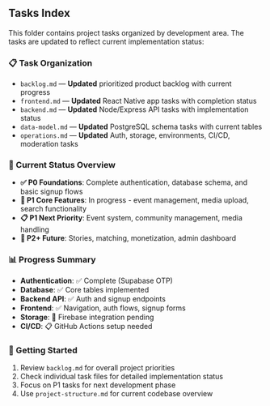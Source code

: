 ## Tasks Index

This folder contains project tasks organized by development area. The tasks are updated to reflect current implementation status:

### 📋 Task Organization
- `backlog.md` — **Updated** prioritized product backlog with current progress
- `frontend.md` — **Updated** React Native app tasks with completion status
- `backend.md` — **Updated** Node/Express API tasks with implementation status
- `data-model.md` — **Updated** PostgreSQL schema tasks with current tables
- `operations.md` — **Updated** Auth, storage, environments, CI/CD, moderation tasks

### 🎯 Current Status Overview
- **✅ P0 Foundations**: Complete authentication, database schema, and basic signup flows
- **🚧 P1 Core Features**: In progress - event management, media upload, search functionality
- **📋 P1 Next Priority**: Event system, community management, media handling
- **🔮 P2+ Future**: Stories, matching, monetization, admin dashboard

### 📊 Progress Summary
- **Authentication**: ✅ Complete (Supabase OTP)
- **Database**: ✅ Core tables implemented
- **Backend API**: ✅ Auth and signup endpoints
- **Frontend**: ✅ Navigation, auth flows, signup forms
- **Storage**: 🚧 Firebase integration pending
- **CI/CD**: 📋 GitHub Actions setup needed

### 🚀 Getting Started
1. Review `backlog.md` for overall project priorities
2. Check individual task files for detailed implementation status
3. Focus on P1 tasks for next development phase
4. Use `project-structure.md` for current codebase overview



